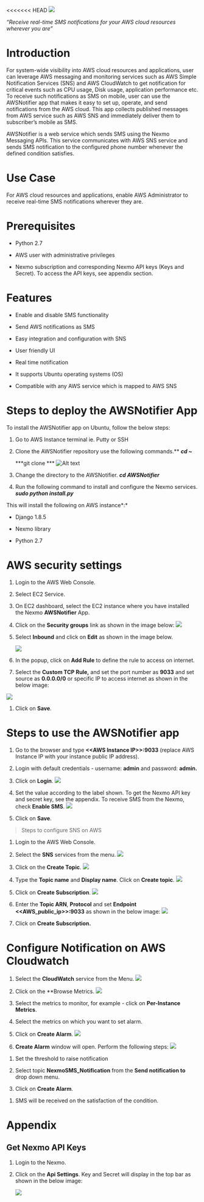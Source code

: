 <<<<<<< HEAD
![](./media/image1.jpeg)

*“Receive real-time SMS notifications for your AWS cloud resources wherever you are”*

Introduction
============

For system-wide visibility into AWS cloud resources and applications, user can leverage AWS messaging and monitoring services such as AWS Simple Notification Services (SNS) and AWS CloudWatch to get notification for critical events such as CPU usage, Disk usage, application performance etc. To receive such notifications as SMS on mobile, user can use the AWSNotifier app that makes it easy to set up, operate, and send notifications from the AWS cloud. This app collects published messages from AWS service such as AWS SNS and immediately deliver them to subscriber’s mobile as SMS.

AWSNotifier is a web service which sends SMS using the Nexmo Messaging APIs. This service communicates with AWS SNS service and sends SMS notification to the configured phone number whenever the defined condition satisfies.

Use Case
========

For AWS cloud resources and applications, enable AWS Administrator to receive real-time SMS notifications wherever they are.

<span id="_Toc434000552" class="anchor"><span id="_Toc437961494" class="anchor"></span></span>Prerequisites 
============================================================================================================

-   Python 2.7

-   AWS user with administrative privileges

-   Nexmo subscription and corresponding Nexmo API keys (Keys and Secret). To access the API keys, see appendix section.

Features
========

-   Enable and disable SMS functionality

-   Send AWS notifications as SMS

-   Easy integration and configuration with SNS

-   User friendly UI

-   Real time notification

-   It supports Ubuntu operating systems (OS)

-   Compatible with any AWS service which is mapped to AWS SNS

<span id="_Toc433625896" class="anchor"><span id="_Toc437961496" class="anchor"></span></span>Steps to deploy the AWSNotifier App
=================================================================================================================================

To install the AWSNotifier app on Ubuntu, follow the below steps:

1.  Go to AWS Instance terminal ie. Putty or SSH

2.  Clone the AWSNotifier repository use the following commands.**
    ***cd ~***
	
    ***git clone ***
	![Alt text](https://github.com/niravtadvaiya/AWSNotifier/blob/master/docs/1.png?raw=true "")

3.  Change the directory to the AWSNotifier.
    ***cd AWSNotifier***

4.  Run the following command to install and configure the Nexmo services.
    ***sudo python install.py***

This will install the following on AWS instance*:*

-   Django 1.8.5

-   Nexmo library

-   Python 2.7

AWS security settings
=====================

1.  Login to the AWS Web Console.

2.  Select EC2 Service.

3.  On EC2 dashboard, select the EC2 instance where you have installed the Nexmo **AWSNotifier** App.

4.  Click on the **Security groups** link as shown in the image below:
	![](https://github.com/niravtadvaiya/AWSNotifier/blob/master/docs/2.png?raw=true)

5.  Select **Inbound** and click on **Edit** as shown in the image below.

	![](https://github.com/niravtadvaiya/AWSNotifier/blob/master/docs/3.png?raw=true)


1.  In the popup, click on **Add Rule** to define the rule to access on internet.

2.  Select the **Custom TCP Rule,** and set the port number as **9033** and set source as **0.0.0.0/0** or specific IP to access internet as shown in the below image:

![](https://github.com/niravtadvaiya/AWSNotifier/blob/master/docs/4.png?raw=true)

1.  Click on **Save**.

Steps to use the AWSNotifier app
================================

1.  Go to the browser and type **&lt;&lt;AWS Instance IP&gt;&gt;:9033** (replace AWS Instance IP with your instance public IP address).

2.  Login with default credentials - username: **admin** and password: **admin.**

3.  Click on **Login**.
	![](https://github.com/niravtadvaiya/AWSNotifier/blob/master/docs/4.png?raw=true)

4.  Set the value according to the label shown. To get the Nexmo API key and secret key, see the appendix. To receive SMS from the Nexmo, check **Enable SMS**.
![](https://github.com/niravtadvaiya/AWSNotifier/blob/master/docs/5.png?raw=true)

5.  Click on **Save**.

> <span id="_Toc437961499" class="anchor"></span>Steps to configure SNS on AWS

1.  Login to the AWS Web Console.

2.  Select the **SNS** services from the menu.
	![](https://github.com/niravtadvaiya/AWSNotifier/blob/master/docs/6.png?raw=true)

3.  Click on the **Create Topic**.
	![](https://github.com/niravtadvaiya/AWSNotifier/blob/master/docs/7.png?raw=true)

4.  Type the **Topic name** and **Display name**. Click on **Create topic**.
	![](https://github.com/niravtadvaiya/AWSNotifier/blob/master/docs/8.png?raw=true)

5.  Click on **Create Subscription**.
	![](https://github.com/niravtadvaiya/AWSNotifier/blob/master/docs/9.png?raw=true)

6.  Enter the **Topic ARN**, **Protocol** and set **Endpoint** **&lt;&lt;AWS\_public\_ip&gt;&gt;:9033** as shown in the below image:
    ![](./media/image13.png)

7.  Click on **Create Subscription.**

Configure Notification on AWS Cloudwatch 
=========================================

1.  Select the **CloudWatch** service from the Menu.
    ![](https://github.com/niravtadvaiya/AWSNotifier/blob/master/docs/10.png?raw=true)

2.  Click on the **Browse Metrics.
    ![](https://github.com/niravtadvaiya/AWSNotifier/blob/master/docs/11.png?raw=true)

3.  Select the metrics to monitor, for example - click on **Per-Instance Metrics**.

4.  Select the metrics on which you want to set alarm.

5.  Click on **Create Alarm**.
    ![](https://github.com/niravtadvaiya/AWSNotifier/blob/master/docs/12.png?raw=true)

6.  **Create Alarm** window will open. Perform the following steps:
    ![](https://github.com/niravtadvaiya/AWSNotifier/blob/master/docs/13.png?raw=true)

<!-- -->

1.  Set the threshold to raise notification

2.  Select topic **NexmoSMS\_Notification** from the **Send notification to** drop down menu.

3.  Click on **Create Alarm**.

<!-- -->

1.  SMS will be received on the satisfaction of the condition.

Appendix
========

Get Nexmo API Keys
------------------

1.  Login to the Nexmo.

2.  Click on the **Api Settings**. Key and Secret will display in the top bar as shown in the below image:

	![](https://github.com/niravtadvaiya/AWSNotifier/blob/master/docs/14.png?raw=true)
